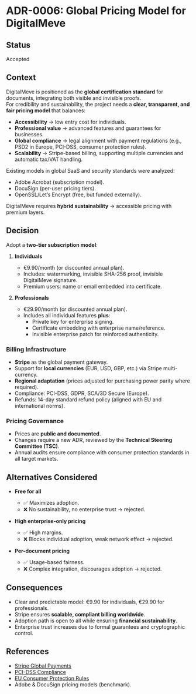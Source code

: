 # ADR-0006: Global Pricing Model for DigitalMeve

## Status
Accepted

## Context
DigitalMeve is positioned as the **global certification standard** for documents, integrating both visible and invisible proofs.  
For credibility and sustainability, the project needs a **clear, transparent, and fair pricing model** that balances:

- **Accessibility** → low entry cost for individuals.  
- **Professional value** → advanced features and guarantees for businesses.  
- **Global compliance** → legal alignment with payment regulations (e.g., PSD2 in Europe, PCI-DSS, consumer protection rules).  
- **Scalability** → Stripe-based billing, supporting multiple currencies and automatic tax/VAT handling.  

Existing models in global SaaS and security standards were analyzed:
- Adobe Acrobat (subscription model).  
- DocuSign (per-user pricing tiers).  
- OpenSSL/Let’s Encrypt (free, but funded externally).  

DigitalMeve requires **hybrid sustainability** → accessible pricing with premium layers.  

## Decision
Adopt a **two-tier subscription model**:

1. **Individuals**  
   - €9.90/month (or discounted annual plan).  
   - Includes: watermarking, invisible SHA-256 proof, invisible DigitalMeve signature.  
   - Premium users: name or email embedded into certificate.  

2. **Professionals**  
   - €29.90/month (or discounted annual plan).  
   - Includes all individual features **plus**:  
     - Private key for enterprise signing.  
     - Certificate embedding with enterprise name/reference.  
     - Invisible enterprise patch for reinforced authenticity.  

### Billing Infrastructure
- **Stripe** as the global payment gateway.  
- Support for **local currencies** (EUR, USD, GBP, etc.) via Stripe multi-currency.  
- **Regional adaptation** (prices adjusted for purchasing power parity where required).  
- Compliance: PCI-DSS, GDPR, SCA/3D Secure (Europe).  
- Refunds: 14-day standard refund policy (aligned with EU and international norms).  

### Pricing Governance
- Prices are **public and documented**.  
- Changes require a new ADR, reviewed by the **Technical Steering Committee (TSC)**.  
- Annual audits ensure compliance with consumer protection standards in all target markets.  

## Alternatives Considered
- **Free for all**  
  - ✅ Maximizes adoption.  
  - ❌ No sustainability, no enterprise trust → rejected.  

- **High enterprise-only pricing**  
  - ✅ High margins.  
  - ❌ Blocks individual adoption, weak network effect → rejected.  

- **Per-document pricing**  
  - ✅ Usage-based fairness.  
  - ❌ Complex integration, discourages adoption → rejected.  

## Consequences
- Clear and predictable model: €9.90 for individuals, €29.90 for professionals.  
- Stripe ensures **scalable, compliant billing worldwide**.  
- Adoption path is open to all while ensuring **financial sustainability**.  
- Enterprise trust increases due to formal guarantees and cryptographic control.  

## References
- [Stripe Global Payments](https://stripe.com/global)  
- [PCI-DSS Compliance](https://www.pcisecuritystandards.org/)  
- [EU Consumer Protection Rules](https://commission.europa.eu/strategy-and-policy/consumers/consumer-protection_en)  
- Adobe & DocuSign pricing models (benchmark).

